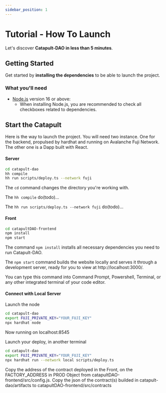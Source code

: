 ```yaml
---
sidebar_position: 1
---
```


# Tutorial - How To Launch

Let's discover **Catapult-DAO in less than 5 minutes**.

## Getting Started

Get started by **installing the dependencies** to be able to launch the project. 

### What you'll need

- [Node.js](https://nodejs.org/en/download/) version 16 or above:
  - When installing Node.js, you are recommended to check all checkboxes related to dependencies.

## Start the Catapult

Here is the way to launch the project.
You will need two instance.
One for the backend, propulsed by hardhat and running on Avalanche Fuji Network.
The other one is a Dapp built with React.

#### Server
```bash
cd catapult-dao
hh compile
hh run scripts/deploy.ts --network fuji
```
The `cd` command changes the directory you're working with.

The `hh compile` do(todo)...

The `hh run scripts/deploy.ts --network fuji` do(todo)...

#### Front
```bash
cd catapultDAO-frontend
npm install
npm start
```

The command `npm install` installs all necessary dependencies you need to run Catapult-DAO.

The `npm start` command builds the website locally and serves it through a development server, ready for you to view at http://localhost:3000/.

You can type this command into Command Prompt, Powershell, Terminal, or any other integrated terminal of your code editor.


#### Connect with Local Server

Launch the node
```bash
cd catapult-dao
export FUJI_PRIVATE_KEY="YOUR_FUJI_KEY"
npx hardhat node
```
Now running on localhost:8545

Launch your deploy, in another terminal
```bash
cd catapult-dao
export FUJI_PRIVATE_KEY="YOUR_FUJI_KEY"
npx hardhat run --network local scripts/deploy.ts
```

Copy the address of the contract deployed in the Front, on the FACTORY_ADDRESS in PROD Object from catapultDAO-frontend/src/config.js.
Copy the json of the contract(s) builded in catapult-dao/artifacts to catapultDAO-frontend/src/contracts
